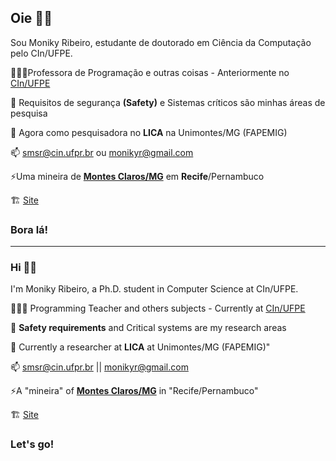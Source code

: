 ## Oie ✌🏼


Sou Moniky Ribeiro, estudante de doutorado em Ciência da Computação pelo CIn/UFPE. 

👩🏻‍🏫Professora de Programação e outras coisas - Anteriormente no [CIn/UFPE](https://portal.cin.ufpe.br/)

🔭 Requisitos de segurança **(Safety)** e Sistemas críticos são minhas áreas de pesquisa

🌱 Agora como pesquisadora no **LICA** na Unimontes/MG (FAPEMIG) 

📫 smsr@cin.ufpr.br ou monikyr@gmail.com

⚡Uma mineira de [**Montes Claros/MG**](https://pt.wikipedia.org/wiki/Montes_Claros) em **Recife**/Pernambuco

🏗️ [Site](https://www.cin.ufpe.br/~smsr/)

### Bora lá!




----------------

### Hi ✌🏼


I'm Moniky Ribeiro, a Ph.D. student in Computer Science at CIn/UFPE.


👩🏻‍🏫 Programming Teacher and others subjects - Currently at [CIn/UFPE](https://portal.cin.ufpe.br/)

🔭 **Safety requirements** and Critical systems are my research areas

🌱 Currently a researcher at **LICA** at Unimontes/MG (FAPEMIG)"

📫 smsr@cin.ufpr.br || monikyr@gmail.com

⚡A "mineira" of [**Montes Claros/MG**](https://pt.wikipedia.org/wiki/Montes_Claros) in "Recife/Pernambuco"

🏗️ [Site](https://www.cin.ufpe.br/~smsr/)

### Let's go!

 <!-- #### You find me at
&nbsp;<a href="[https://br.linkedin.com/in/lucas-leal-santos](https://www.instagram.com/monikyribeiro)">
  <img src="![Instagram](https://img.shields.io/badge/Instagram-%23E4405F.svg?style=for-the-badge&logo=Instagram&logoColor=white)">
</a>&nbsp;
&nbsp;<a href="https://www.linkedin.com/in/monikyribeiro">
  <img src="![LinkedIn](https://img.shields.io/badge/linkedin-%230077B5.svg?style=for-the-badge&logo=linkedin&logoColor=white)">
</a>&nbsp;--> 







